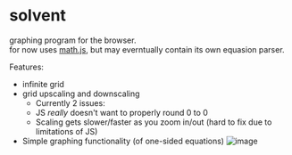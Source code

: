 # solvent
graphing program for the browser. <br>
for now uses [math.js](https://mathjs.org/), but may everntually contain its own equasion parser.

Features:
- infinite grid
- grid upscaling and downscaling
  - Currently 2 issues:
  - JS *really* doesn't want to properly round 0 to 0
  - Scaling gets slower/faster as you zoom in/out (hard to fix due to limitations of JS)
- Simple graphing functionality (of one-sided equations)
![image](https://user-images.githubusercontent.com/113313704/226614325-2ba2a373-17f8-444a-9add-89d64c53a271.png)
